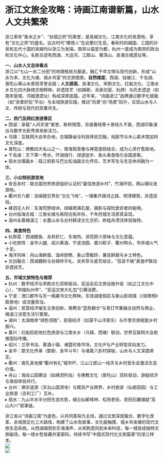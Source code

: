 # 浙江文旅全攻略：诗画江南谱新篇，山水人文共繁荣  
浙江素有“鱼米之乡”、“丝绸之府”的美誉，是吴越文化、江南文化的发源地，享有“文化之邦”的盛名。远古时代“建德人”在此繁衍生息。春秋时的越国、三国的孙吴和五代十国的吴越均以浙江为发端。南宋以临安为都，杭州一度成为南宋的政治和文化中心。名胜古迹有西湖、大运河、江郎山、雁荡山、良渚古城遗址等。  

**一、山水人文总体看点**  
浙江以“七山一水二分田”的地理格局为基底，融汇千年文明与现代创新，形成“山水为本、文化为魂、城乡共富”的文旅图景。**自然维度**，西湖、钱塘江、千岛湖、普陀山等山水景观享誉全国；**人文层面**，良渚文化、宋韵文化、红船文化、江南水乡文化四大脉络交相辉映，非遗技艺（如越剧、龙泉剑瓷、杭绣）与历史遗迹（如南宋皇城、河姆渡遗址）构成深厚底蕴。近年来，“诗画浙江”品牌通过数字化赋能（如“浙里好玩”平台）与全域旅游实践，推动“风景”向“场景”跃升，实现山水与人文、传统与现代的双重共生。  

**二、热门及网红旅游景区**  
▸ 西湖：承载“人间天堂”美誉，断桥残雪、苏堤春晓等十景经久不衰，西湖印象演出与数字光影秀焕发新活力。  
▸ 乌镇：互联网大会举办地，古镇静谧与科技体验交融，戏剧节与木心美术馆加持文化深度。  
▸ 普陀山：佛教四大名山之一，南海观音像与禅意度假结合，成为心灵疗愈胜地。  
▸ 千岛湖：天下第一秀水，环湖骑行、绿道徒步、鱼头美食吸引全国游客。  
▸ 丽水古堰画乡：瓯江帆影与巴比松油画文化呼应，艺术写生与生态休闲融为一体。  

**三、小众特别游览地**  
▸ 安吉余村：联合国世界旅游组织认证的“最佳旅游乡村”，竹海环绕，两山理论发源地。  
▸ 衢州廿八都：浙闽赣交界处“文化飞地”，一镇集齐唐诗之路、明清建筑、非遗民俗。  
▸ 嵊泗无人村：东海荒野绿洲，绿植爬满石屋，摄影与探险爱好者的秘境。  
▸ 台州临海古城：江南长城与紫阳古街并存，千年府城生活原真呈现。  
▸ 温州永嘉楠溪江：水墨山水与古村耕读文化交织，舴艋舟漂流体验独特。  

**四、美食特色**  
▸ 杭帮菜：西湖醋鱼、龙井虾仁、东坡肉，讲究原汁原味与文化意蕴。  
▸ 小吃矩阵：金华火腿、绍兴黄酒、宁波汤圆、嘉兴粽子、衢州鸭头，市井烟火气十足。  
▸ 海洋风味：舟山海鲜面、温岭嵌糕、象山雪糍痧，兼具鲜甜与乡土特色。  
▸ 文创融合：西湖藕粉与丝绸伴手礼、龙井茶与瓷艺结合，“百县千碗”美食IP联动非遗技艺。  

**五、市域文旅特色与推荐**  
▸ 杭州：数字经济与宋韵文化双核驱动，亚运会后文旅设施升级（如之江文化中心），“宋福杭州年”、“亚运文旅大礼包”引爆消费。  
▸ 宁波：港口都市与天一阁藏书文化辉映，东钱湖度假区与象山影视城（《琅琊榜》取景地）成流量担当。  
▸ 温州：民营经济催生文旅创新，南麂岛“蓝色粮仓”与青灯市集融合自然与商业，楠溪江诗意生活引客居。  
▸ 湖州：太湖南岸“绿色领跑”，民宿经济（如莫干山洋家乐）与岕里农旅赋能乡村振兴。  
▸ 嘉兴：红船启航地红色旅游与江南水乡（乌镇、西塘）联动，世界互联网大会助推国际传播。  
▸ 绍兴：兰亭书法、黄酒小镇、诸暨珍珠市场，文化IP与产业转型双向发力。  
▸ 金华：婺文化传承（婺剧、金华斗牛）与诸葛八卦村探秘，山水与人文深度绑定。  
▸ 衢州：南孔圣地推“衢州有礼”城市IP，江山江郎山一线天与乡村音乐会激活生态价值。  
▸ 舟山：海岛公园建设（如嵊泗列岛）与佛教文化（普陀山）双轮驱动，游艇经济与渔俗体验并行。  
▸ 台州：佛宗道源（天台山国清寺）与模具产业跨界，乡村旅游（仙居田园）与工业旅游（吉利工厂）互补。  
▸ 丽水：九山半水半分田生态优势，缙云仙都峰林、松阳老街、青田石雕铺就“高山大川”叙事链。  

浙江省以“诗画江南”为底色，以共同富裕为主线，通过文旅深度融合、数字化改革、全域景区化三大路径，构建了山水有故事、文化能触摸、城乡共发展的现代文旅生态系统。从西湖烟雨到东海涛声，从宋韵遗风到未来科技，每一城皆成独特文旅磁场，每一缕乡愁皆藏共富密码，持续书写“中国式现代化文旅篇章”的浙江样本。  
![](https://boot-img.xuexi.cn/image/1005/process/a9a4e1c710434c18a4449d6dabb92f5d.jpg)  
![](https://s1.imagehub.cc/images/2025/06/25/4b79a7adeb3fe0a5894287f8e5866e80.jpg)  
